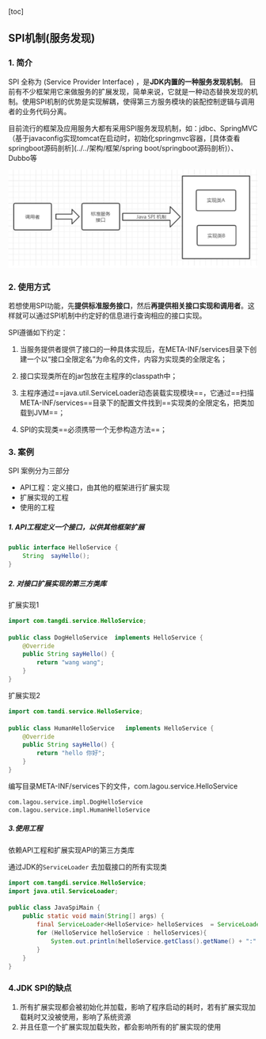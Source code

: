 [toc]

## SPI机制(服务发现)

### 1. 简介

SPI 全称为 (Service Provider Interface) ，是**JDK内置的一种服务发现机制**。 目前有不少框架用它来做服务的扩展发现，简单来说，它就是一种动态替换发现的机制。使用SPI机制的优势是实现解耦，使得第三方服务模块的装配控制逻辑与调用者的业务代码分离。

目前流行的框架及应用服务大都有采用SPI服务发现机制，如：jdbc、SpringMVC（基于javaconfig实现tomcat在启动时，初始化springmvc容器，[具体查看springboot源码剖析](../../架构/框架/spring boot/springboot源码剖析)）、Dubbo等

![image-20210813171534728](images/image-20210813171534728.png)

### 2. 使用方式

若想使用SPI功能，先**提供标准服务接口**，然后**再提供相关接口实现和调用者**。这样就可以通过SPI机制中约定好的信息进行查询相应的接口实现。

SPI遵循如下约定：

1. 当服务提供者提供了接口的一种具体实现后，在META-INF/services目录下创建一个以“接口全限定名”为命名的文件，内容为实现类的全限定名；

2. 接口实现类所在的jar包放在主程序的classpath中；

3. 主程序通过==java.util.ServiceLoader动态装载实现模块==，它通过==扫描META-INF/services==目录下的配置文件找到==实现类的全限定名，把类加载到JVM==； 

4. SPI的实现类==必须携带一个无参构造方法==；

### 3. 案例

SPI 案例分为三部分

- API工程：定义接口，由其他的框架进行扩展实现
- 扩展实现的工程
- 使用的工程



##### 1. API工程定义一个接口，以供其他框架扩展

```java
public interface HelloService {
    String  sayHello();
}
```

##### 2. 对接口扩展实现的第三方类库

扩展实现1

```java
import com.tangdi.service.HelloService;

public class DogHelloService  implements HelloService {
    @Override
    public String sayHello() {
        return "wang wang";
    }
}
```

扩展实现2

```java
import com.tandi.service.HelloService;

public class HumanHelloService   implements HelloService {
    @Override
    public String sayHello() {
        return "hello 你好";
    }
}
```

编写目录META-INF/services下的文件，com.lagou.service.HelloService

```
com.lagou.service.impl.DogHelloService
com.lagou.service.impl.HumanHelloService
```

##### 3.使用工程

依赖API工程和扩展实现API的第三方类库

通过JDK的`ServiceLoader` 去加载接口的所有实现类

```java
import com.tangdi.service.HelloService;
import java.util.ServiceLoader;

public class JavaSpiMain {
    public static void main(String[] args) {
        final ServiceLoader<HelloService> helloServices  = ServiceLoader.load(HelloService.class);
        for (HelloService helloService : helloServices){
            System.out.println(helloService.getClass().getName() + ":" + helloService.sayHello());
        }
    }
}
```

### 4.JDK SPI的缺点

1. 所有扩展实现都会被初始化并加载，影响了程序启动的耗时，若有扩展实现加载耗时又没被使用，影响了系统资源
2. 并且任意一个扩展实现加载失败，都会影响所有的扩展实现的使用

